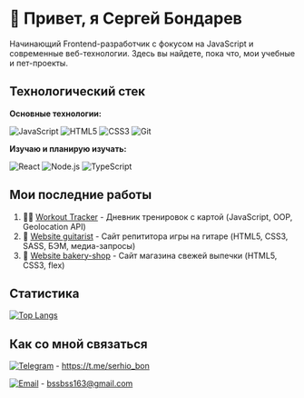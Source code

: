 # 👋 Привет, я Сергей Бондарев 

Начинающий Frontend-разработчик с фокусом на JavaScript и современные веб-технологии. Здесь вы найдете, пока что, мои учебные и пет-проекты.

## Технологический стек

**Основные технологии:**  

![JavaScript](https://img.shields.io/badge/-JavaScript-F7DF1E?logo=javascript&logoColor=black)
![HTML5](https://img.shields.io/badge/-HTML5-E34F26?logo=html5&logoColor=white)
![CSS3](https://img.shields.io/badge/-CSS3-1572B6?logo=css3&logoColor=white)
![Git](https://img.shields.io/badge/-Git-F05032?logo=git&logoColor=white)

**Изучаю и планирую изучать:** 

![React](https://img.shields.io/badge/-React-61DAFB?logo=react&logoColor=black)
![Node.js](https://img.shields.io/badge/-Node.js-339933?logo=node.js&logoColor=white)
![TypeScript](https://img.shields.io/badge/-TypeScript-3178C6?logo=typescript&logoColor=white)

## Мои последние работы

1. 🏃‍♂️ [Workout Tracker](https://github.com/SerhioBonderas/workout-diary-app) - Дневник тренировок с картой (JavaScript, OOP, Geolocation API)
2. 🎸 [Website guitarist](https://github.com/SerhioBonderas/website-instructor-of-giutar) - Сайт репититора игры на гитаре (HTML5, CSS3, SASS, БЭМ, медиа-запросы)
3. 🥐 [Website bakery-shop](https://github.com/SerhioBonderas/website-bakery-shop) - Сайт магазина свежей выпечки (HTML5, CSS3, flex)

## Статистика

[![Top Langs](https://github-readme-stats.vercel.app/api/top-langs/?username=SerhioBonderas&layout=compact&theme=radical)](https://github.com/anuraghazra/github-readme-stats)

## Как со мной связаться

[![Telegram](https://img.shields.io/badge/-Telegram-26A5E4?logo=telegram&logoColor=white)](https://t.me/serhio_bon) - https://t.me/serhio_bon

[![Email](https://img.shields.io/badge/-Email-D14836?logo=gmail&logoColor=white)](mailto:bssbss163@gmail.com) - bssbss163@gmail.com


